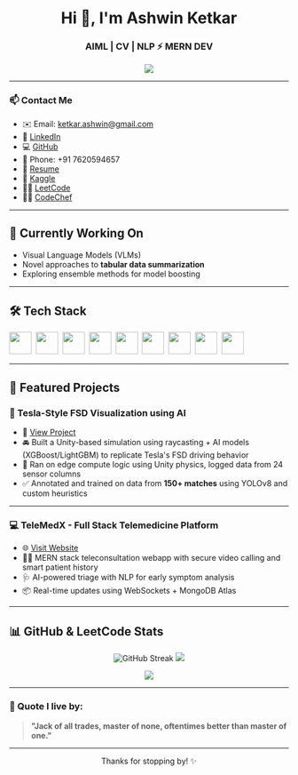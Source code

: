 <h1 align="center">Hi 👋, I'm Ashwin Ketkar</h1>
<h3 align="center">AIML | CV | NLP <span>⚡</span> MERN DEV</h3>

<p align="center">
  <img src="https://readme-typing-svg.herokuapp.com?center=true&vCenter=true&multiline=true&width=500&height=40&lines=Third+Year+ECE+@+PICT+(CGPA:+9.45);Hackathon+Winner+🏆;240%2B+LeetCode+Problems+🧠;Badminton+🏸+|+F1+🏁+|+Finance+📊;Passionate+about+AI+and+Research+📚" />
</p>

---

### 📫 Contact Me

- ✉️ Email: [ketkar.ashwin@gmail.com](mailto:ketkar.ashwin@gmail.com)
- 🔗 [LinkedIn](https://www.linkedin.com/in/ashwin-ketkar-8a8a382a0)
- 💻 [GitHub](https://github.com/ashkett)
- 📱 Phone: +91 7620594657
- 📄 [Resume](https://drive.google.com/file/d/15Byv4i9vGCfZNrKk_xVvRjclQjTk9QlF/view?usp=sharing)
- 🧠 [Kaggle](https://www.kaggle.com/ashwinketkar0)
- 👨‍💻 [LeetCode](https://leetcode.com/u/user2460YD/)
- 👨‍🍳 [CodeChef](https://www.codechef.com/users/long_glow_42)

---

## 🚀 Currently Working On

- Visual Language Models (VLMs)
- Novel approaches to **tabular data summarization**
- Exploring ensemble methods for model boosting

---

## 🛠 Tech Stack

<p align="left">
  <img src="https://cdn.jsdelivr.net/gh/devicons/devicon/icons/python/python-original.svg" width="40" />&nbsp;
  <img src="https://cdn.jsdelivr.net/gh/devicons/devicon/icons/tensorflow/tensorflow-original.svg" width="40" />&nbsp;
  <img src="https://cdn.jsdelivr.net/gh/devicons/devicon/icons/pytorch/pytorch-original.svg" width="40" />&nbsp;
  <img src="https://cdn.jsdelivr.net/gh/devicons/devicon/icons/javascript/javascript-original.svg" width="40" />&nbsp;
  <img src="https://cdn.jsdelivr.net/gh/devicons/devicon/icons/react/react-original.svg" width="40" />&nbsp;
  <img src="https://cdn.jsdelivr.net/gh/devicons/devicon/icons/nodejs/nodejs-original.svg" width="40" />&nbsp;
  <img src="https://cdn.jsdelivr.net/gh/devicons/devicon/icons/mongodb/mongodb-original.svg" width="40" />&nbsp;
  <img src="https://cdn.jsdelivr.net/gh/devicons/devicon/icons/mysql/mysql-original.svg" width="40" />&nbsp;
  <img src="https://cdn.jsdelivr.net/gh/devicons/devicon/icons/git/git-original.svg" width="40" />
</p>

---

## 📂 Featured Projects

### 🔋 Tesla-Style FSD Visualization using AI  
- 📌 [View Project](https://github.com/harshad-k-135/autonomous_vehicular_simulation)  
- 🚘 Built a Unity-based simulation using raycasting + AI models (XGBoost/LightGBM) to replicate Tesla's FSD driving behavior  
- 🧠 Ran on edge compute logic using Unity physics, logged data from 24 sensor columns  
- ✅ Annotated and trained on data from **150+ matches** using YOLOv8 and custom heuristics  

---

### 💻 TeleMedX - Full Stack Telemedicine Platform  
- 🌐 [Visit Website](https://telemedx.netlify.app/)  
- 👨‍⚕️ MERN stack teleconsultation webapp with secure video calling and smart patient history  
- 🩺 AI-powered triage with NLP for early symptom analysis  
- 📦 Real-time updates using WebSockets + MongoDB Atlas  

---

## 📊 GitHub & LeetCode Stats

<p align="center">
  <img src="https://github-readme-streak-stats.herokuapp.com/?user=ashkett&theme=tokyonight" alt="GitHub Streak" />
  <img src="https://github-readme-stats.vercel.app/api?username=ashkett&show_icons=true&theme=tokyonight&hide=issues" />
</p>

<p align="center">
  <img src="https://leetcard.jacoblin.cool/user2460YD?theme=dark&font=Fira+Code&ext=contest" />
</p>

---

### 🧠 Quote I live by:
> **"Jack of all trades, master of none, oftentimes better than master of one."**

---

<p align="center">Thanks for stopping by! ✨</p>
